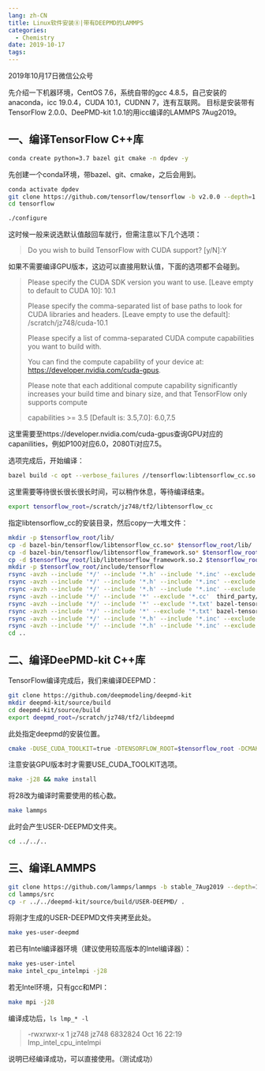 ```yaml
---
lang: zh-CN
title: Linux软件安装⑧|带有DEEPMD的LAMMPS
categories:
  - Chemistry
date: 2019-10-17
tags:
---
```

2019年10月17日微信公众号

先介绍一下机器环境，CentOS 7.6，系统自带的gcc 4.8.5，自己安装的anaconda，icc 19.0.4，CUDA 10.1，CUDNN 7，连有互联网。
目标是安装带有TensorFlow 2.0.0、DeePMD-kit 1.0.1的用icc编译的LAMMPS 7Aug2019。

## 一、编译TensorFlow C++库

```bash
conda create python=3.7 bazel git cmake -n dpdev -y
```
先创建一个conda环境，带bazel、git、cmake，之后会用到。
```bash
conda activate dpdev
git clone https://github.com/tensorflow/tensorflow -b v2.0.0 --depth=1
cd tensorflow

./configure
```
这时候一般来说选默认值敲回车就行，但需注意以下几个选项：

> Do you wish to build TensorFlow with CUDA support? [y/N]:Y

如果不需要编译GPU版本，这边可以直接用默认值，下面的选项都不会碰到。

>Please specify the CUDA SDK version you want to use. [Leave empty to default to CUDA 10]: 10.1
>
>Please specify the comma-separated list of base paths to look for CUDA libraries and headers. [Leave empty to use the default]: /scratch/jz748/cuda-10.1
>
>Please specify a list of comma-separated CUDA compute capabilities you want to build with.
>
>You can find the compute capability of your device at: https://developer.nvidia.com/cuda-gpus.
>
>Please note that each additional compute capability significantly increases your build time and binary size, and that TensorFlow only supports compute
>
>capabilities >= 3.5 [Default is: 3.5,7.0]: 6.0,7.5

这里需要至https://developer.nvidia.com/cuda-gpus查询GPU对应的capanilities，例如P100对应6.0，2080Ti对应7.5。

选项完成后，开始编译：
```bash
bazel build -c opt --verbose_failures //tensorflow:libtensorflow_cc.so
```
这里需要等待很长很长很长时间，可以稍作休息，等待编译结束。
```bash
export tensorflow_root=/scratch/jz748/tf2/libtensorflow_cc
```
指定libtensorflow_cc的安装目录，然后copy一大堆文件：
```bash
mkdir -p $tensorflow_root/lib/
cp -d bazel-bin/tensorflow/libtensorflow_cc.so* $tensorflow_root/lib/
cp -d bazel-bin/tensorflow/libtensorflow_framework.so* $tensorflow_root/lib/
cp -d $tensorflow_root/lib/libtensorflow_framework.so.2 $tensorflow_root/lib/libtensorflow_framework.so
mkdir -p $tensorflow_root/include/tensorflow 
rsync -avzh --include '*/' --include '*.h' --include '*.inc' --exclude '*' bazel-genfiles/ $tensorflow_root/include/
rsync -avzh --include '*/' --include '*.h' --include '*.inc' --exclude '*' tensorflow/cc $tensorflow_root/include/tensorflow/
rsync -avzh --include '*/' --include '*.h' --include '*.inc' --exclude '*' tensorflow/core $tensorflow_root/include/tensorflow/
rsync -avzh --include '*/' --include '*' --exclude '*.cc'  third_party/ $tensorflow_root/include/third_party/
rsync -avzh --include '*/' --include '*' --exclude '*.txt' bazel-tensorflow/external/eigen_archive/Eigen/ $tensorflow_root/include/Eigen/
rsync -avzh --include '*/' --include '*' --exclude '*.txt' bazel-tensorflow/external/eigen_archive/unsupported/ $tensorflow_root/include/unsupported/
rsync -avzh --include '*/' --include '*.h' --include '*.inc' --exclude '*' bazel-tensorflow/external/com_google_protobuf/src/google/ $tensorflow_root/include/google/
rsync -avzh --include '*/' --include '*.h' --include '*.inc' --exclude '*' bazel-tensorflow/external/com_google_absl/absl/ $tensorflow_root/include/absl/
cd ..
```
## 二、编译DeePMD-kit C++库
TensorFlow编译完成后，我们来编译DEEPMD：
```bash
git clone https://github.com/deepmodeling/deepmd-kit
mkdir deepmd-kit/source/build
cd deepmd-kit/source/build
export deepmd_root=/scratch/jz748/tf2/libdeepmd
```
此处指定deepmd的安装位置。

```bash
cmake -DUSE_CUDA_TOOLKIT=true -DTENSORFLOW_ROOT=$tensorflow_root -DCMAKE_INSTALL_PREFIX=$deepmd_root ..
```
注意安装GPU版本时才需要USE_CUDA_TOOLKIT选项。
```bash
make -j28 && make install
```
将28改为编译时需要使用的核心数。
```bash
make lammps
```
此时会产生USER-DEEPMD文件夹。
```bash
cd ../../..
```
## 三、编译LAMMPS

```bash
git clone https://github.com/lammps/lammps -b stable_7Aug2019 --depth=1
cd lammps/src
cp -r ../../deepmd-kit/source/build/USER-DEEPMD/ .
```
将刚才生成的USER-DEEPMD文件夹拷至此处。

```bash
make yes-user-deepmd
```
若已有Intel编译器环境（建议使用较高版本的Intel编译器）：

```bash
make yes-user-intel
make intel_cpu_intelmpi -j28
```
若无Intel环境，只有gcc和MPI：
```bash
make mpi -j28
```
编译成功后，`ls lmp_* -l`

>-rwxrwxr-x 1 jz748 jz748 6832824 Oct 16 22:19 lmp_intel_cpu_intelmpi

说明已经编译成功，可以直接使用。（测试成功）
